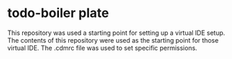 # todo-boiler plate
This repository was used a starting point for setting up a virtual IDE setup. The contents of this repository were used as the starting point for those virtual IDE.
The .cdmrc file was used to set specific permissions.
